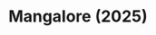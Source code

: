 ---
layout: photos
title: Mangalore (2025)
camera: Fujifilm X100F
images: 
  - https://photos.danishpraka.sh/Mangalore/LY605YgNWhE.jpg
  - https://photos.danishpraka.sh/Mangalore/iXWQAzRxrm0.jpg
  - https://photos.danishpraka.sh/Mangalore/pBarrkjouz0.jpg
  - https://photos.danishpraka.sh/Mangalore/f77utx1gcu4.jpg
  - https://photos.danishpraka.sh/Mangalore/q3Z_0nr_2C0.jpg
  - https://photos.danishpraka.sh/Mangalore/NKw69C6hSt8.jpg
  - https://photos.danishpraka.sh/Mangalore/19NzKZ8bH1U.jpg
  - https://photos.danishpraka.sh/Mangalore/3E61fgY0C9U.jpg
  - https://photos.danishpraka.sh/Mangalore/WQh5kIqVBQg.jpg
  - https://photos.danishpraka.sh/Mangalore/0PqJ1JLILA4.jpg
  - https://photos.danishpraka.sh/Mangalore/M8uhB9u8Buo.jpg
  - https://photos.danishpraka.sh/Mangalore/IuwT3YJ33s8.jpg
  - https://photos.danishpraka.sh/Mangalore/nN09uFKemJU.jpg
  - https://photos.danishpraka.sh/Mangalore/y4mKXD7iWyA.jpg
  - https://photos.danishpraka.sh/Mangalore/e0qhJndDajg.jpg
  - https://photos.danishpraka.sh/Mangalore/EnA58wZsmak.jpg
  - https://photos.danishpraka.sh/Mangalore/C3N81dujhmw.jpg
  - https://photos.danishpraka.sh/Mangalore/VmgiTi5iwkA.jpg
  - https://photos.danishpraka.sh/Mangalore/jRfMi0wCF4.jpg
---